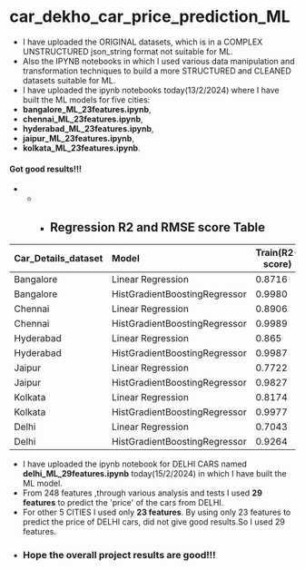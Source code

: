 # car_dekho_car_price_prediction_ML
- I have uploaded the ORIGINAL datasets, which is in a COMPLEX UNSTRUCTURED json_string format not suitable for ML.
- Also the IPYNB notebooks in which I used various data manipulation and transformation techniques to build a more STRUCTURED and CLEANED datasets suitable for ML.
- I have uploaded the ipynb notebooks today(13/2/2024) where I have built the ML models for five cities:
- **bangalore_ML_23features.ipynb**,
-  **chennai_ML_23features.ipynb**,
-  **hyderabad_ML_23features.ipynb**,
-  **jaipur_ML_23features.ipynb**,
-   **kolkata_ML_23features.ipynb**.
  #### Got good results!!!
- - - ## Regression R2 and RMSE score Table
|    Car_Details_dataset    |    Model                    |  Train(R2-score)   |  Train(RMSE)      | Test(R2-score)     |  Test(RMSE)       |
| :-------------------      | :--------------------       | -----------------  |-----------------: | -----------------  |-----------------: |
|Bangalore                 | Linear Regression           |      0.8716         |0.01943             | 0.8433              |0.02210              |
|Bangalore                    |HistGradientBoostingRegressor|0.9980               |0.0023           | 0.9299              |0.01477             |
|Chennai                 | Linear Regression           |      0.8906         |0.0033             | 0.9005              |0.0029              |
|Chennai                   |HistGradientBoostingRegressor|0.9989               |0.0003          | 0.9488              |0.0021             |
|Hyderabad                 | Linear Regression           |      0.865         |0.0001             | 0.838              |0.0001              |
|Hyderabad                    |HistGradientBoostingRegressor|0.9987               |1.30e-05           | 0.9256              |9.50e-05             |
|Jaipur                 | Linear Regression           |      0.7722         |4.98e-11             | 0.7509              |5.32e-11              |
|Jaipur                    |HistGradientBoostingRegressor|0.9827               |1.37e-11           | 0.9045              |3.29e-11             |
|Kolkata                 | Linear Regression           |      0.8174         |8.99e-14             | 0.7998              |9.47e-14              |
|Kolkata                    |HistGradientBoostingRegressor|0.9977               |1.00e-14           | 0.9081              |6.42e-14             |
|Delhi                 | Linear Regression           |      0.7043         |0.1292             | 0.7313              |0.1305             |
|Delhi                    |HistGradientBoostingRegressor|0.9264               |0.0644           | 0.8032              |0.1117            |
- I have uploaded the ipynb notebook for DELHI CARS named **delhi_ML_29features.ipynb** today(15/2/2024) in which I have built the ML model.
- From 248 features ,through various analysis and tests I used **29 features** to predict the 'price' of the cars from DELHI.
- For other 5 CITIES I used only **23 features**. By using only 23 features to predict the price of DELHI cars, did not give good results.So I used 29 features.
- ### Hope the overall project results are good!!!
